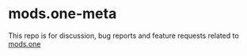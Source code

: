 # mods.one-meta

This repo is for discussion, bug reports and feature requests related to [mods.one](https://mods.one)
